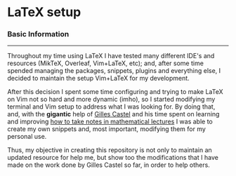 # LaTeX setup 

### Basic Information 

---

Throughout my time using LaTeX I have tested many different
IDE's and resources (MikTeX, Overleaf, Vim+LaTeX, etc); and,
after some time spended managing the packages, snippets,
plugins and everything else, I decided to maintain the setup
Vim+LaTeX for my development. 

After this decision I spent some time configuring and trying
to make LaTeX on Vim not so hard and more dynamic (imho), so
I started modifying my terminal and Vim setup to address
what I was looking for. By doing that, and, with the
**gigantic** help of [Gilles Castel](https://github.com/gillescastel/latex-snippets) and his time spent on learning and improving [how to take notes in mathematical lectures](https://castel.dev/post/lecture-notes-1/) I was able to create my own snippets and, most important, modifying them for my personal use. 

Thus, my objective in creating this repository is not
only to maintain an updated resource for help me, but show
too the modifications that I have made on the work done by
Gilles Castel so far, in order to help others. 






